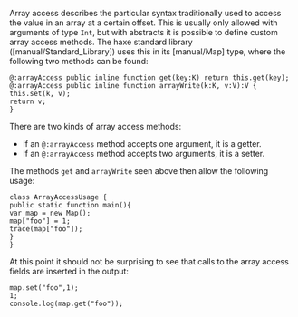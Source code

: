 Array access describes the particular syntax traditionally used to access the value in an array at a certain offset. This is usually only allowed with arguments of type `Int`, but with abstracts it is possible to define custom array access methods. The haxe standard library ([manual/Standard_Library]) uses this in its [manual/Map] type, where the following two methods can be found:

```
@:arrayAccess public inline function get(key:K) return this.get(key);
@:arrayAccess public inline function arrayWrite(k:K, v:V):V {
this.set(k, v);
return v;
}
```
There are two kinds of array access methods:



* If an `@:arrayAccess` method accepts one argument, it is a getter.
* If an `@:arrayAccess` method accepts two arguments, it is a setter.


The methods `get` and `arrayWrite` seen above then allow the following usage:

```
class ArrayAccessUsage {
public static function main(){
var map = new Map();
map["foo"] = 1;
trace(map["foo"]);
}
}
```
At this point it should not be surprising to see that calls to the array access fields are inserted in the output:

```
map.set("foo",1);
1;
console.log(map.get("foo"));
```
